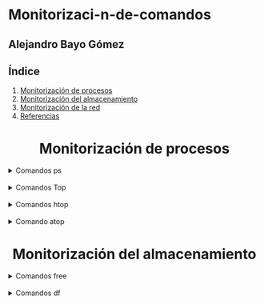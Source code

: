 # Monitorizaci-n-de-comandos
## Alejandro Bayo Gómez

## Índice ##

1. [Monitorización de procesos](#1)
2. [Monitorización del almacenamiento](#2)
3. [Monitorización de la red](#3)
4. [Referencias](#4)


<h1 align="center">Monitorización de procesos<a name="1"></a></h1>

<details>

<summary> Comandos ps </summary>

### ps

> El comando ps proporciona una instantánea de los procesos en ejecución.  <br>
Es útil para obtener información específica sobre procesos.

<br>

<img src="https://github.com/AleBayo/Monitorizaci-n-de-comandos/blob/main/Captura%20de%20pantalla%202025-01-23%20220521.png" alt="Descripción de la imagen" width="500" height="350">
<br>

### ps a

> Muestra los procesos de todos los usuarios que están asociados con la  <br>
 terminal actual, no solo los que pertenecen al usuario que ejecuta el comando.

<br>

<img src="https://github.com/AleBayo/Monitorizaci-n-de-comandos/blob/main/Captura%20de%20pantalla%202025-01-23%20223406.png" alt="Descripción de la imagen" width="700" height="300">

### ps aux

> Combinación de comandos que te permite obtener información detallada sobre los <br>
procesos en ejecución y, al mismo tiempo, filtrar esos procesos según un patrón específico

<br>

<img src="https://github.com/AleBayo/Monitorizaci-n-de-comandos/blob/main/Captura%20de%20pantalla%202025-01-23%20223456.png" alt="Descripción de la imagen" width="600" height="400">

### ps -C nano

> Busca procesos ejecutándose con el nombre nano y los muestra en un formato más limpio y compacto

<br>

<img src="https://github.com/AleBayo/Monitorizaci-n-de-comandos/blob/main/Captura%20de%20pantalla%202025-01-23%20223955.png" alt="Descripción de la imagen" width="500" height="200">

</details>

<br>

<details>
 
<summary> Comandos Top </summary>

### Top T

> Ordena por tiempo acumulado del CPU. <br>
Los procesos se ordenan según la cantidad de tiempo total de CPU que han usado.

<br>

<img src="https://github.com/AleBayo/Monitorizaci-n-de-comandos/blob/main/Captura%20de%20pantalla%202025-01-27%20181948.png" alt="Descripción de la imagen" width="800" height="500">

### Top M

> Ordena por uso de memoria (RAM). <br>
Esto muestra primero los procesos que están consumiendo más memoria física.

<br>

<img src="https://github.com/AleBayo/Monitorizaci-n-de-comandos/blob/main/Captura%20de%20pantalla%202025-01-27%20182044_M.png" alt="Descripción de la imagen" width="800" height="500">

### Top P

> Ordena por uso del CPU. <br>
Los procesos se clasifican según el porcentaje de CPU que están utilizando en ese momento.

<br>

<img src="https://github.com/AleBayo/Monitorizaci-n-de-comandos/blob/main/Captura%20de%20pantalla%202025-01-27%20182150_%20P.png" alt="Descripción de la imagen" width="800" height="500">

### Top p

> Filtra o selecciona procesos específicos por su PID. <br>
Por ejemplo, puedes filtrar para que solo se muestre información de un proceso en particular.

<br>

<img src="https://github.com/AleBayo/Monitorizaci-n-de-comandos/blob/main/Captura%20de%20pantalla%202025-01-27%20182222_p.png" alt="Descripción de la imagen" width="800" height="500">

### Top R

> Invierte el orden de la clasificación. <br>
Por ejemplo, si los procesos están ordenados del más alto al más bajo en consumo de CPU, esta opción invierte el orden (de menor a mayor).

<br>

<img src="https://github.com/AleBayo/Monitorizaci-n-de-comandos/blob/main/Captura%20de%20pantalla%202025-01-27%20182255_R.png" alt="Descripción de la imagen" width="800" height="500">

### Top U

> Muestra procesos de un usuario específico. <br>
Puedes ingresar el nombre de usuario y filtrar los procesos para mostrar solo aquellos ejecutados por ese usuario.

<br>

<img src="https://github.com/AleBayo/Monitorizaci-n-de-comandos/blob/main/Captura%20de%20pantalla%202025-01-27%20182319_U.png" alt="Descripción de la imagen" width="800" height="500">

### Top q

> Salir del comando top. <br>
Finaliza la sesión de top y regresa a la terminal.

<br>

<img src="https://github.com/AleBayo/Monitorizaci-n-de-comandos/blob/main/Captura%20de%20pantalla%202025-01-27%20182357_q.png" alt="Descripción de la imagen" width="800" height="500">

### Top k

> Mata un proceso. <br>
Se te pedirá ingresar el PID de un proceso que quieras finalizar manualmente.

<br>

 <img src="https://github.com/AleBayo/Monitorizaci-n-de-comandos/blob/main/Captura%20de%20pantalla%202025-01-27%20182420_k.png" alt="Descripción de la imagen" width="800" height="500">

</details>

<br>

<details>

<summary>Comandos htop</summary>


### htop -u <usuario>

> Filtra y muestra solo los procesos que pertenecen a un usuario específico.

<br>

 <img src="https://github.com/AleBayo/Monitorizaci-n-de-comandos/blob/main/Captura%20de%20pantalla%202025-01-27%20184807.png" alt="Descripción de la imagen" width="750" height="500">

### htop --tree 

> Muestra los procesos en un formato de árbol jerárquico.

<br>

 <img src="https://github.com/AleBayo/Monitorizaci-n-de-comandos/blob/main/Captura%20de%20pantalla%202025-01-27%20184825.png" alt="Descripción de la imagen" width="750" height="500">

### htop -p <PDI1, PDI2>

> Filtra y muestra información únicamente sobre procesos específicos, identificados por sus PIDs.

<br>

 <img src="https://github.com/AleBayo/Monitorizaci-n-de-comandos/blob/main/Captura%20de%20pantalla%202025-01-27%20185010.png" alt="Descripción de la imagen" width="750" height="500">

 <br>
 <br>

<summary>Atajos de teclado</summary>

### F2

> Abre el menú de configuración de htop, donde puedes personalizar el entorno. Algunas de las configuraciones que puedes ajustar son: <br>
Cambiar los colores de la interfaz. <br>
Mostrar u ocultar columnas específicas. <br>
Configurar cómo se visualizan los procesos (por ejemplo, combinarlos por usuario). <br>
Personalizar las métricas que se muestran en las barras de CPU y memoria.

<br>

 <img src="https://github.com/AleBayo/Monitorizaci-n-de-comandos/blob/main/Captura%20de%20pantalla%202025-01-27%20200059_f2.png" alt="Descripción de la imagen" width="750" height="500">

### F3

> Permite buscar procesos específicos escribiendo parte del nombre, PID u otros atributos. <br>
Escribe el término que buscas, y htop resaltará las coincidencias en la lista de procesos en tiempo real.

<br>

 <img src="https://github.com/AleBayo/Monitorizaci-n-de-comandos/blob/main/Captura%20de%20pantalla%202025-01-27%20200153_f3.png" alt="Descripción de la imagen" width="750" height="500">

### F4

> Aplica un filtro para mostrar solo los procesos que coincidan con un término específico. <br>
Al activarlo, escribe el término que deseas filtrar, y la lista de procesos se limitará únicamente a los que coincidan con el término.

<br>

 <img src="https://github.com/AleBayo/Monitorizaci-n-de-comandos/blob/main/Captura%20de%20pantalla%202025-01-27%20200227_f4.png" alt="Descripción de la imagen" width="750" height="500">

### F5

> Cambia la visualización de los procesos para mostrarlos en formato jerárquico (árbol). <br>
Muestra la relación entre procesos padre e hijos, indicando quién inició qué procesos. <br>
Es útil para analizar dependencias entre procesos.

<br>

 <img src="https://github.com/AleBayo/Monitorizaci-n-de-comandos/blob/main/Captura%20de%20pantalla%202025-01-27%20200253_f5.png" alt="Descripción de la imagen" width="750" height="500">

### F6

> Permite cambiar el criterio de ordenación de los procesos en la lista. <br>
Los procesos se pueden ordenar por columnas como: <br>
Uso de CPU. <br>
Uso de memoria. <br>
PID. <br>
Estado, entre otros. <br>
Al presionar F6, aparece un menú donde puedes elegir la columna por la que deseas ordenar.

<br>

<img src="https://github.com/AleBayo/Monitorizaci-n-de-comandos/blob/main/Captura%20de%20pantalla%202025-01-27%20200312_f6.png" alt="Descripción de la imagen" width="750" height="500">

### F9

> Abre un menú para enviar señales a un proceso específico, generalmente para terminarlo. <br>
Cuando seleccionas un proceso y presionas F9, puedes elegir qué señal enviar (por defecto, SIGTERM para solicitar al proceso que se cierre).
SIGTERM (15): Termina el proceso de manera educada, permitiéndole limpiar recursos. <br>
SIGKILL (9): Fuerza la terminación inmediata del proceso (se recomienda usarlo como último recurso).

<br>

<img src="https://github.com/AleBayo/Monitorizaci-n-de-comandos/blob/main/Captura%20de%20pantalla%202025-01-27%20200346_f9.png" alt="Descripción de la imagen" width="750" height="500">

</details>

<br>

<details>

 <summary>Comando atop</summary>

### atop -r 

> Se utiliza para leer archivos de registro previamente guardados con el comando atop en modo registro

<br>

 <img src="https://github.com/AleBayo/Monitorizaci-n-de-comandos/blob/main/Captura%20de%20pantalla%202025-01-27%20193117.png" alt="Descripción de la imagen" width="750" height="500">
 
</details>

<h1 align="center">Monitorización del almacenamiento<a name="2"></a></h1>

<details>

<summary>Comandos free</summary>

### -h

> Muestra la información de la memoria en un formato no binario. <br>
Las cantidades se presentan en KiB, MiB, GiB, o la unidad más apropiada en lugar de mostrar los valores en kilobytes sin procesar.

<br>

 <img src="https://github.com/AleBayo/Monitorizaci-n-de-comandos/blob/main/Captura%20de%20pantalla%202025-01-27%20201831_-h.png" alt="Descripción de la imagen" width="700" height="300">

### -t

>Agrega una línea adicional a la salida que muestra el total combinado de todas las memorias, tanto RAM como swap.

<br>

 <img src="https://github.com/AleBayo/Monitorizaci-n-de-comandos/blob/main/Captura%20de%20pantalla%202025-01-27%20201904_-t.png" alt="Descripción de la imagen" width="700" height="400">

### -s <segundos>

> Ejecuta el comando free de forma repetitiva, mostrando la salida cada [segundos] que especifiques. <br>
Es útil para monitorear el uso de la memoria en tiempo real, con actualizaciones periódicas.

<br>

 <img src="https://github.com/AleBayo/Monitorizaci-n-de-comandos/blob/main/Captura%20de%20pantalla%202025-01-27%20201929_-s.png" alt="Descripción de la imagen" width="700" height="400">
 
</details>

<br>

<details>

 <summary>Comandos df</summary>

### -h

> Muestra la información en un formato no binario. <br>
Los valores del tamaño, espacio usado y espacio disponible se muestran en unidades como KB, MB, GB, etc., en lugar de bytes.

<br>

 <img src="https://github.com/AleBayo/Monitorizaci-n-de-comandos/blob/main/Captura%20de%20pantalla%202025-01-27%20203101_-h.png" alt="Descripción de la imagen" width="900" height="400">
 
### -t

> Muestra el tipo de sistema de archivos además de la información habitual. <br>

<br>

 <img src="https://github.com/AleBayo/Monitorizaci-n-de-comandos/blob/main/Captura%20de%20pantalla%202025-01-27%20203156_-t.png" alt="Descripción de la imagen" width="900" height="400">

 ### -x [Tipo]

> Excluye de la salida los sistemas de archivos que coincidan con el [tipo] especificado.

<br>

 <img src="https://github.com/AleBayo/Monitorizaci-n-de-comandos/blob/main/Captura%20de%20pantalla%202025-01-27%20203232_-x.png" alt="Descripción de la imagen" width="900" height="400">
 
 
</details>
